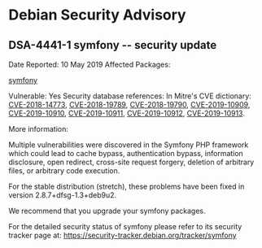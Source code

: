 
Debian Security Advisory
========================


DSA-4441-1 symfony -- security update
-------------------------------------



Date Reported:
10 May 2019
Affected Packages:

[symfony](https://packages.debian.org/src:symfony)

Vulnerable:
Yes
Security database references:
In Mitre's CVE dictionary: [CVE-2018-14773](https://security-tracker.debian.org/tracker/CVE-2018-14773), [CVE-2018-19789](https://security-tracker.debian.org/tracker/CVE-2018-19789), [CVE-2018-19790](https://security-tracker.debian.org/tracker/CVE-2018-19790), [CVE-2019-10909](https://security-tracker.debian.org/tracker/CVE-2019-10909), [CVE-2019-10910](https://security-tracker.debian.org/tracker/CVE-2019-10910), [CVE-2019-10911](https://security-tracker.debian.org/tracker/CVE-2019-10911), [CVE-2019-10912](https://security-tracker.debian.org/tracker/CVE-2019-10912), [CVE-2019-10913](https://security-tracker.debian.org/tracker/CVE-2019-10913).  

More information:

Multiple vulnerabilities were discovered in the Symfony PHP framework
which could lead to cache bypass, authentication bypass, information
disclosure, open redirect, cross-site request forgery, deletion of
arbitrary files, or arbitrary code execution.


For the stable distribution (stretch), these problems have been fixed in
version 2.8.7+dfsg-1.3+deb9u2.


We recommend that you upgrade your symfony packages.


For the detailed security status of symfony please refer to
its security tracker page at:
<https://security-tracker.debian.org/tracker/symfony>





